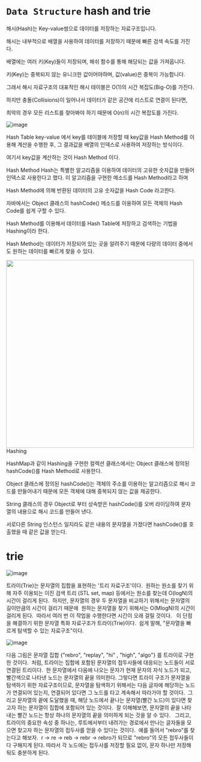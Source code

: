 #  `Data Structure` hash and trie

해시(Hash)는 Key-value쌍으로 데이터를 저장하는 자료구조입니다.

해시는 내부적으로 배열을 사용하여 데이터를 저장하기 때문에 빠른 검색 속도를 가진다.

배열에는 여러 키(Key)들이 저장되며, 해쉬 함수를 통해 해당되는 값을 가져옵니다. 

키(Key)는 중복되지 않는 유니크한 값이어야하며, 값(value)은 중복이 가능합니다.

그래서 해시 자료구조의 대표적인 해시 테이블은 O(1)의 시간 복잡도(Big-O)를 가진다. 

하지만 충돌(Collisions)이 일어나서 데이터가 같은 공간에 리스트로 연결이 된다면, 

최악의 경우 모든 리스트를 찾아봐야 하기 때문에 O(n)의 시간 복잡도를 가진다.

![image](https://user-images.githubusercontent.com/68903200/177031782-fecc83e9-7c6a-49ab-9429-d294e1650fa5.png)


Hash Table
key-value 에서 key를 테이블에 저장할 때 key값을 Hash Method를 이용해 계산을 수행한 후, 그 결과값을 배열의 인덱스로 사용하여 저장하는 방식이다. 

여기서 key값을 계산하는 것이 Hash Method 이다.


Hash Method
Hash는 특별한 알고리즘을 이용하여 데이터의 고유한 숫자값을 만들어 인덱스로 사용한다고 했다. 이 알고리즘을 구현한 메소드를 Hash Method라고 하며 

Hash Method에 의해 반환된 데이터의 고유 숫자값을 Hash Code 라고한다.

자바에서는 Object 클래스의 hashCode() 메소드를 이용하여 모든 객체의 Hash Code를 쉽게 구할 수 있다.

Hash Method를 이용해서 데이터를 Hash Table에 저장하고 검색하는 기법을 Hashing이라 한다.

Hash Method는 데이터가 저장되어 있는 곳을 알려주기 때문에 다량의 데이터 중에서도 원하는 데이터를 빠르게 찾을 수 있다.

<img src="https://user-images.githubusercontent.com/68903200/177036818-edb1fc09-2ad3-4e73-8f23-ceea462abb80.png" width="500" height="500"/>
Hashing

HashMap과 같이 Hashing을 구현한 컬렉션 클래스에서는 Object 클래스에 정의된 hashCode()를 Hash Method로 사용한다. 

Object 클래스에 정의된 hashCode()는 객체의 주소를 이용하는 알고리즘으로 해시 코드를 만들어내기 때문에 모든 객체에 대해 중복되지 않는 값을 제공한다.

String 클래스의 경우 Object로 부터 상속받은 hashCode()를 오버 라이딩하여 문자열의 내용으로 해시 코드를 만들어 낸다. 

서로다른 String 인스턴스 일지라도 같은 내용의 문자열을 가졌다면 hashCode()를 호출했을 때 같은 값을 얻는다.


# trie

![image](https://user-images.githubusercontent.com/68903200/177159551-033126cf-48be-4779-9a33-857c36d93495.png)

트라이(Trie)는 문자열의 집합을 표현하는 '트리 자료구조'이다. 
원하는 원소를 찾기 위해 자주 이용되는 이진 검색 트리 (STL set, map) 등에서는 원소를 찾는데 O(logN)의 시간이 걸리게 된다. 
하지만, 문자열의 경우 두 문자열을 비교하기 위해서는 문자열의 길이만큼의 시간이 걸리기 때문에 
원하는 문자열을 찾기 위해서는 O(MlogN)의 시간이 걸리게 된다. 
따라서 여러 번 이 작업을 수행한다면 시간이 오래 걸릴 것이다.
 
이 단점을 해결하기 위한 문자열 특화 자료구조가 트라이(Trie)이다. 
쉽게 말해, "문자열을 빠르게 탐색할 수 있는 자료구조"이다.

![image](https://user-images.githubusercontent.com/68903200/177160352-78839484-3a0b-4ac8-8ef1-2154538ef60b.png)

다음 그림은 문자열 집합 {"rebro", "replay", "hi" , "high", "algo"} 를 트라이로 구현한 것이다. 
처럼, 트라이는 집합에 포함된 문자열의 접두사들에 대응되는 노드들이 서로 연결된 트리이다. 
한 문자열에서 다음에 나오는 문자가 현재 문자의 자식 노드가 되고, 빨간색으로 나타낸 노드는 문자열의 끝을 의미한다.
그렇다면 트라이 구조가 문자열을 탐색하기 위한 자료구조이므로, 문자열을 탐색하기 위해서는 다음 글자에 해당하는 노드가 연결되어 있는지, 연결되어 있다면 그 노드를 타고 계속해서 따라가야 할 것이다. 
그리고 문자열의 끝에 도달했을 때, 해당 노드에서 끝나는 문자열(빨간 노드)이 있다면 찾고자 하는 문자열이 집합에 포함되어 있는 것이다. 
잘 이해해보면, 문자열의 끝을 나타내는 빨간 노드는 항상 하나의 문자열의 끝을 의미하게 되는 것을 알 수 있다.
 
그리고, 트라이의 중요한 속성 중 하나는, 루트에서부터 내려가는 경로에서 만나는 글자들을 모으면 찾고자 하는 문자열의 접두사를 얻을 수 있다는 것이다. 
예를 들어서 "rebro"를 찾는다고 해보자. 
r -> re -> reb -> rebr -> rebro가 되므로 "rebro"의 모든 접두사들이 다 구해지게 된다.
따라서 각 노드에는 접두사를 저장할 필요 없이, 문자 하나만 저장해둬도 충분하게 된다. 



